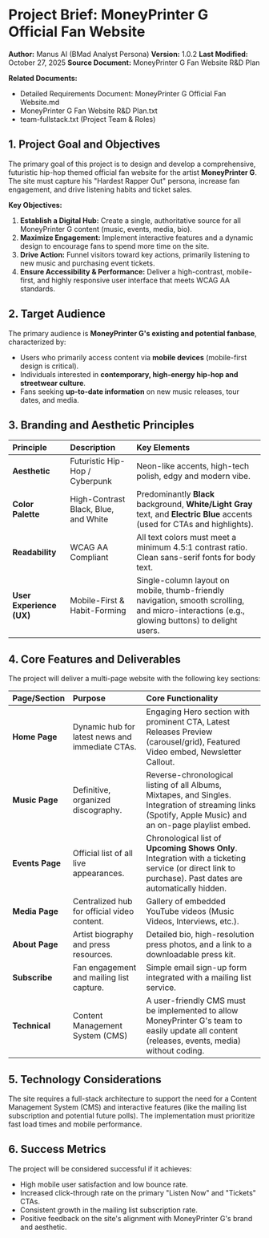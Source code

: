 # Project Brief: MoneyPrinter G Official Fan Website

**Author:** Manus AI (BMad Analyst Persona)
**Version:** 1.0.2
**Last Modified:** October 27, 2025
**Source Document:** MoneyPrinter G Fan Website R&D Plan

**Related Documents:**
- Detailed Requirements Document: MoneyPrinter G Official Fan Website.md
- MoneyPrinter G Fan Website R&D Plan.txt
- team-fullstack.txt (Project Team & Roles)

## 1. Project Goal and Objectives

The primary goal of this project is to design and develop a comprehensive, futuristic hip-hop themed official fan website for the artist **MoneyPrinter G**. The site must capture his "Hardest Rapper Out" persona, increase fan engagement, and drive listening habits and ticket sales.

**Key Objectives:**
1.  **Establish a Digital Hub:** Create a single, authoritative source for all MoneyPrinter G content (music, events, media, bio).
2.  **Maximize Engagement:** Implement interactive features and a dynamic design to encourage fans to spend more time on the site.
3.  **Drive Action:** Funnel visitors toward key actions, primarily listening to new music and purchasing event tickets.
4.  **Ensure Accessibility & Performance:** Deliver a high-contrast, mobile-first, and highly responsive user interface that meets WCAG AA standards.

## 2. Target Audience

The primary audience is **MoneyPrinter G's existing and potential fanbase**, characterized by:
*   Users who primarily access content via **mobile devices** (mobile-first design is critical).
*   Individuals interested in **contemporary, high-energy hip-hop and streetwear culture**.
*   Fans seeking **up-to-date information** on new music releases, tour dates, and media.

## 3. Branding and Aesthetic Principles

| Principle | Description | Key Elements |
| :--- | :--- | :--- |
| **Aesthetic** | Futuristic Hip-Hop / Cyberpunk | Neon-like accents, high-tech polish, edgy and modern vibe. |
| **Color Palette** | High-Contrast Black, Blue, and White | Predominantly **Black** background, **White/Light Gray** text, and **Electric Blue** accents (used for CTAs and highlights). |
| **Readability** | WCAG AA Compliant | All text colors must meet a minimum 4.5:1 contrast ratio. Clean sans-serif fonts for body text. |
| **User Experience (UX)** | Mobile-First & Habit-Forming | Single-column layout on mobile, thumb-friendly navigation, smooth scrolling, and micro-interactions (e.g., glowing buttons) to delight users. |

## 4. Core Features and Deliverables

The project will deliver a multi-page website with the following key sections:

| Page/Section | Purpose | Core Functionality |
| :--- | :--- | :--- |
| **Home Page** | Dynamic hub for latest news and immediate CTAs. | Engaging Hero section with prominent CTA, Latest Releases Preview (carousel/grid), Featured Video embed, Newsletter Callout. |
| **Music Page** | Definitive, organized discography. | Reverse-chronological listing of all Albums, Mixtapes, and Singles. Integration of streaming links (Spotify, Apple Music) and an on-page playlist embed. |
| **Events Page** | Official list of all live appearances. | Chronological list of **Upcoming Shows Only**. Integration with a ticketing service (or direct link to purchase). Past dates are automatically hidden. |
| **Media Page** | Centralized hub for official video content. | Gallery of embedded YouTube videos (Music Videos, Interviews, etc.). |
| **About Page** | Artist biography and press resources. | Detailed bio, high-resolution press photos, and a link to a downloadable press kit. |
| **Subscribe** | Fan engagement and mailing list capture. | Simple email sign-up form integrated with a mailing list service. |
| **Technical** | Content Management System (CMS) | A user-friendly CMS must be implemented to allow MoneyPrinter G's team to easily update all content (releases, events, media) without coding. |

## 5. Technology Considerations

The site requires a full-stack architecture to support the need for a Content Management System (CMS) and interactive features (like the mailing list subscription and potential future polls). The implementation must prioritize fast load times and mobile performance.

## 6. Success Metrics

The project will be considered successful if it achieves:
*   High mobile user satisfaction and low bounce rate.
*   Increased click-through rate on the primary "Listen Now" and "Tickets" CTAs.
*   Consistent growth in the mailing list subscription rate.
*   Positive feedback on the site's alignment with MoneyPrinter G's brand and aesthetic.
